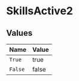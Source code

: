 # SkillsActive2


## Values

| Name    | Value   |
| ------- | ------- |
| `True`  | true    |
| `False` | false   |